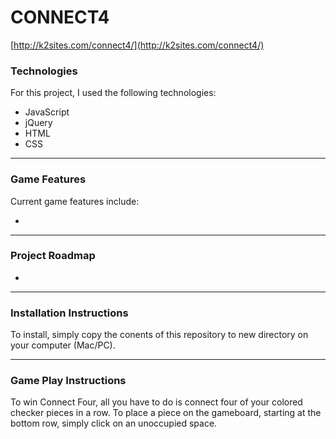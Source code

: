 # CONNECT4
[http://k2sites.com/connect4/](http://k2sites.com/connect4/)

### Technologies

For this project, I used the following technologies:

* JavaScript
* jQuery
* HTML
* CSS

---

### Game Features

Current game features include:

* 

---

### Project Roadmap

* 

---

### Installation Instructions

To install, simply copy the conents of this repository to new directory on your computer (Mac/PC).

---

### Game Play Instructions

To win Connect Four, all you have to do is connect four of your colored checker pieces in a row.
To place a piece on the gameboard, starting at the bottom row, simply click on an unoccupied space.

